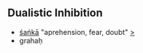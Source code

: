 ## Dualistic Inhibition
- [śaṅkā](https://en.wiktionary.org/wiki/%E0%A4%B6%E0%A4%82%E0%A4%95%E0%A4%BE) "aprehension, fear, doubt" [>](https://www.wisdomlib.org/definition/shanka#hinduism)
- grahaḥ